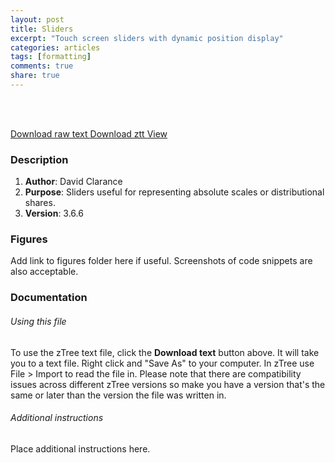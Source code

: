 ```yaml
---
layout: post
title: Sliders
excerpt: "Touch screen sliders with dynamic position display"
categories: articles
tags: [formatting]
comments: true
share: true
---
```


<br><br>



<div class="btn-group">
 <a href="https://raw.githubusercontent.com/davidclarance/zTree/gh-pages/CodeSnippets/Sliders/TouchScreenSlider.txt" class="btn">Download raw text </a>
 <a href="https://github.com/davidclarance/zTree/blob/gh-pages/CodeSnippets/Sliders/TouchScreenSlider.ztt" class="btn">Download ztt </a>
 <a href="https://github.com/davidclarance/zTree/blob/gh-pages/CodeSnippets/Sliders/TouchScreenSlider.png" class="btn">View</a>
</div>







### Description

1. **Author**: David Clarance
2. **Purpose**: Sliders useful for representing absolute scales or distributional shares. 
3. **Version**: 3.6.6



### Figures

Add link to figures folder here if useful. Screenshots of code snippets are also acceptable. 



### Documentation

###### Using this file

To use the zTree text file, click the **Download text** button above. It will take you to a text file. Right click and "Save As" to your computer. In zTree use File > Import to read the file in. Please note that there are compatibility issues across different zTree versions so make you have a version that's the same or later than the version the file was written in.

###### Additional instructions

Place additional instructions here.  






